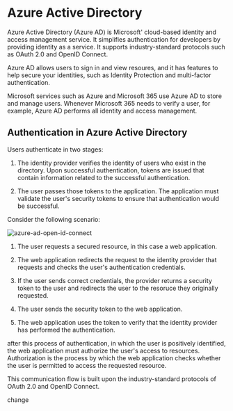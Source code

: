 # Azure Active Directory

Azure Active Directory (Azure AD) is Microsoft' cloud-based identity and access management service. It simplifies authentication for developers by providing identity as a service. It supports industry-standard protocols such as OAuth 2.0 and OpenID Connect.

Azure AD allows users to sign in and view resoures, and it has features to help secure your identities, such as Identity Protection and multi-factor authentication.

Microsoft services such as Azure and Microsoft 365 use Azure AD to store and manage users. Whenever Microsoft 365 needs to verify a user, for example, Azure AD performs all identity and access management.

## Authentication in Azure Active Directory

Users authenticate in two stages:

1. The identity provider verifies the identity of users who exist in the directory. Upon successful authentication, tokens are issued that contain information related to the successful authentication.

2. The user passes those tokens to the application. The application must validate the user's security tokens to ensure that authentication would be successful.

Consider the following scenario:

![azure-ad-open-id-connect](https://learn.microsoft.com/en-us/training/modules/secure-app-with-oidc-and-azure-ad/media/2-azure-ad-open-id-connect.svg)

1. The user requests a secured resource, in this case a web application.

2. The web application redirects the request to the identity provider that requests and checks the user's authentication credentials.

3. If the user sends correct credentials, the provider returns a security token to the user and redirects the user to the resoruce they originally requested.

4. The user sends the security token to the web application.

5. The web application uses the token to verify that the identity provider has performed the authentication.

after this process of authentication, in which the user is positively identified, the web application must authorize the user's access to resources. Authorization is the process by which the web application checks whether the user is permitted to access the requested resource.

This communication flow is built upon the industry-standard protocols of OAuth 2.0 and OpenID Connect.

change